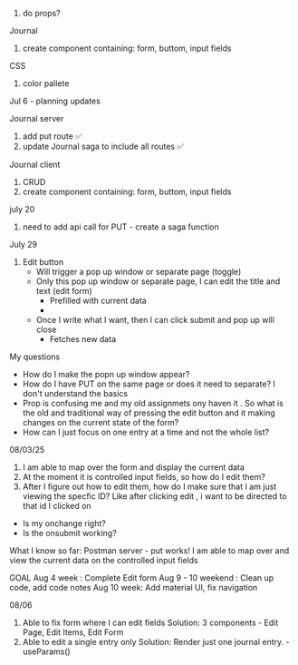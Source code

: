 1.  do props?

Journal
1. create component containing: form, buttom, input fields

CSS
1. color pallete


Jul 6 - planning updates

Journal server

1. add put route ✅
2. update Journal saga to include all routes ✅

Journal client

1. CRUD 
2. create component containing: form, buttom, input fields


july 20

1. need to add api call for PUT - create a saga function

July 29

1. Edit button
    - Will trigger a pop up window or separate page (toggle)
    - Only this pop up window or separate page, I can edit the title and text (edit form)
        - Prefilled with current data
        - 
    - Once I write what I want, then I can click submit and pop up will close
        - Fetches new data

My questions
 - How do I make the popn up window appear?
 - How do I have PUT on the same page or does it need to separate? I don't understand the basics
 - Prop is confusing me and my old assignmets ony haven it . So what is the old and traditional way of pressing the edit button and it making changes on the current state of the form?
 - How can I just focus on one entry at a time and not the whole list?


 08/03/25
  1. I am able to map over the form and display the current data
  2. At the moment it is controlled input fields, so how do I edit them?
  3. After I figure out how to edit them, how do I make sure that I am just
  viewing the specfic ID? Like after clicking edit , i want to be directed to that id I clicked on

  - Is my onchange right?
  - Is the onsubmit working?

  What I know so far:
  Postman server - put works!
  I am able to map over and view the current data on the controlled input fields

GOAL
Aug 4 week : Complete Edit form
Aug 9 - 10 weekend : Clean up code, add code notes
Aug 10 week: Add material UI, fix navigation


08/06
1. Able to fix form where I can edit fields
Solution: 3 components - Edit Page, Edit Items, Edit Form
2. Able to edit a single entry only
Solution: Render just one journal entry. -useParams()